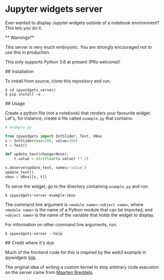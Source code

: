 
Jupyter widgets server
======================

Ever wanted to display Jupyter widgets outside of a notebook environment?
This lets you do it.

** Warnings** 

This server is very much embryonic. You are strongly encouraged not to use this in production.

This only supports Python 3.6 at present (PRs welcome)!

## Installation

To install from source, clone this repository and run:

```
$ cd ipywidgets_server/
$ pip install -e .
```

## Usage

Create a python file (not a notebook) that renders your favourite widget. Let's, for
instance, create a file called `example.py` that contains:

```py
# example.py

from ipywidgets import IntSlider, Text, VBox
s = IntSlider(max=200, value=100)
t = Text()

def update_text(change=None):
    t.value = str(float(s.value) ** 2)

s.observe(update_text, names='value')
update_text()
vbox = VBox([s, t])
```

To serve the widget, go to the directory containing `example.py` and run:

```
$ ipywidgets-server example:vbox
```

The command line argument is `<module name>:<object name>`, where `<module
name>` is the name of a Python module that can be imported, and `<object
name>` is the name of the variable that holds the widget to display.

For information on other command line arguments, run:

```
$ ipywidgets-server --help
```

## Credit where it's due

Much of the frontend code for this is inspired by the *web3* example in
*ipywidgets*
[link](https://github.com/jupyter-widgets/ipywidgets/tree/master/examples).

The original idea of writing a custom kernel to stop arbitrary code execution
on the server came from [Maarten
Breddels](https://twitter.com/maartenbreddels).